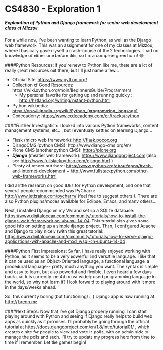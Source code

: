 # CS4830 - Exploration 1
##### *Exploration of Python and Django framework for senior web development class at Mizzou*

For a while now, I've been wanting to learn Python, as well as the Django web framework.  This was an assignment for one of my classes at Mizzou, where I basically gave myself a crash-course of the 2 technologies. I had no knowledge of either one before this, so I'm a complete greenhorn! :smiley:

####Python Resources:
If you're new to Python like me, there are a lot of really great resources out there, but I'll just name a few...
- Official Site: https://www.python.org/
- Collection of Good Resources: https://wiki.python.org/moin/BeginnersGuide/Programmers
  - My personal favorite for getting up and running quickly : http://hetland.org/writing/instant-python.html
- Python wikipedia: https://en.wikipedia.org/wiki/Python_(programming_language)
- Codecademy: https://www.codecademy.com/en/tracks/python

####Further Investigation:
I looked into various Python frameworks, content management systems, etc..., but I eventually settled on learning Django...
- Flask (micro web framework): http://flask.pocoo.org
- DjangoCMS (python CMS): http://www.django-cms.org/en/
- Plone CMS (another python CMS): https://plone.org
- **_Django_** (meatier web framework): https://www.djangoproject.com (also see http://www.fullstackpython.com/django.html )
- Plenty of others out there: https://www.python.org/about/apps/#web-and-internet-development + http://www.fullstackpython.com/other-web-frameworks.html

I did a little research on good IDEs for Python development, and one that several people recommended was PyCharm: http://www.jetbrains.com/pycharm/ (feel free to suggest others!).
There are also Python plugins/modes available for Eclipse, Emacs, and many others...

Next, I installed Django on my VM and set up a SQLite database: https://www.digitalocean.com/community/tutorials/how-to-install-the-django-web-framework-on-ubuntu-14-04. This tutorial also gives some good info on setting up a simple django project.  Then, I configured Apache and Django to play nicely (with this great tutorial: https://www.digitalocean.com/community/tutorials/how-to-serve-django-applications-with-apache-and-mod_wsgi-on-ubuntu-14-04 .

####Python First Impressions: 
So far, I have really enjoyed working with Python, as it seems to be a very powerful and versatile language.
I like that it can be used as an Object-Oriented language, a functional language, a procedural language-- pretty much anything you want.
The syntax is simple and easy to learn, but also powerful and flexible.
I even heard a few days back that it is currently the 4th most widely used programming language in the world, so why not learn it? 
I look forward to playing around with it more in the days/weeks ahead.  

So, this currently boring (but functioning! :) ) Django app is now running at http://jbrenn.me 

####Next Steps:
Now that I’ve got Django properly running, I can start playing around with Python and seeing if Django really helps to build web apps as quickly as it promises.  I’ll probably be going through the official tutorial at https://docs.djangoproject.com/en/1.8/intro/tutorial01/ , which creates a site for people to view and vote in polls, with an admin side to manage the polls and such.  I’ll try to update my progress here from time to time if I remember.  Let the games begin!
